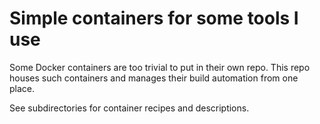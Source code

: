 # Simple containers for some tools I use

Some Docker containers are too trivial to put in their own repo. This repo
houses such containers and manages their build automation from one place.

See subdirectories for container recipes and descriptions.
